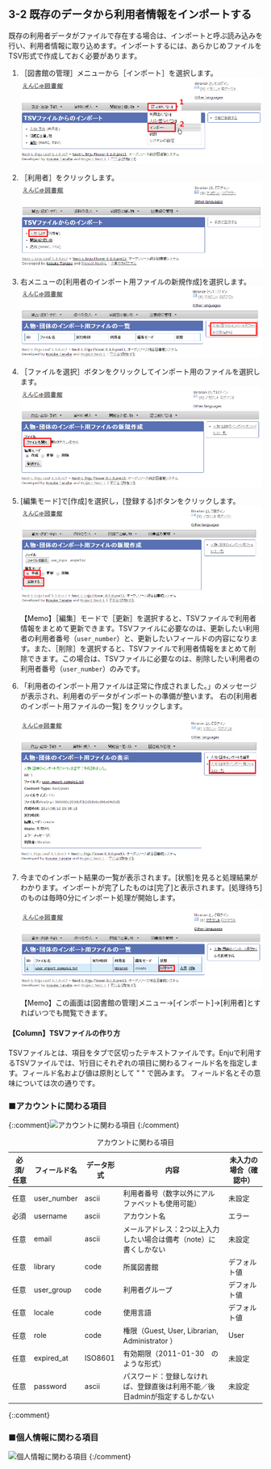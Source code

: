 3-2 既存のデータから利用者情報をインポートする
----------------------------------------------

既存の利用者データがファイルで存在する場合は、インポートと呼ぶ読み込みを行い、利用者情報に取り込めます。インポートするには、あらかじめファイルをTSV形式で作成しておく必要があります。

1. ［図書館の管理］メニューから［インポート］を選択します。  
   ![利用者の管理](assets/images/image_operation_import_user.png)
2. ［利用者］をクリックします。  
   ![利用者のTSVファイルからのインポート](assets/images/image_operation_037.png)
3.  右メニューの[利用者のインポート用ファイルの新規作成]を選択します。
   ![利用者のTSVファイルからのインポート（新規作成）](assets/images/image_operation_037_2.png)
3. ［ファイルを選択］ボタンをクリックしてインポート用のファイルを選択します。  
   ![人物・団体のインポート用ファイルを選択](assets/images/image_operation_039_1.png)
4. [編集モード]で[作成]を選択し，[登録する]ボタンをクリックします。
 ![人物・団体のインポート用ファイルを作成](assets/images/image_operation_039_2.png)

   <div class="alert alert-info">【Memo】［編集］モードで［更新］を選択すると、TSVファイルで利用者情報をまとめて更新できます。TSVファイルに必要なのは、更新したい利用者の利用者番号（<code>user_number</code>）と、更新したいフィールドの内容になります。また、［削除］を選択すると、TSVファイルで利用者情報をまとめて削除できます。この場合は、TSVファイルに必要なのは、削除したい利用者の利用者番号（<code>user_number</code>）のみです。
   </div>

4. 「利用者のインポート用ファイルは正常に作成されました。」のメッセージが表示され、利用者のデータがインポートの準備が整います。 右の[利用者のインポート用ファイルの一覧] をクリックします。

   ![利用者のインポート用ファイルの表示](assets/images/image_operation_040_2.png)
5. 今までのインポート結果の一覧が表示されます。[状態]を見ると処理結果がわかります。インポートが完了したものは[完了]と表示されます。[処理待ち]のものは毎時0分にインポート処理が開始します。

   ![利用者のインポート結果の一覧](assets/images/image_operation_040_3.png)

	<div class="alert alert-info">【Memo】この画面は[図書館の管理]メニュー→[インポート]→[利用者]とすればいつでも閲覧できます。
	</div>

<div class="alert alert-success" markdown="1">
<h4 class="alert-heading">【Column】TSVファイルの作り方</h4>
TSVファイルとは、項目をタブで区切ったテキストファイルです。Enjuで利用するTSVファイルでは、1行目にそれぞれの項目に関わるフィールド名を指定します。フィールド名および値は原則として " " で囲みます。
フィールド名とその意味については次の通りです。

### ■アカウントに関わる項目

{::comment}![アカウントに関わる項目](assets/images/image_operation_041.png)
{:/comment}

<table class="table table-bordered table-condensed table-striped">
<caption>アカウントに関わる項目</caption>
<thead>
<tr>
<th>必須/任意</th>
<th>フィールド名</th>
<th>データ形式</th>
<th>内容</th>
<th>未入力の場合（確認中）</th>
</tr>
</thead>
<tbody>
<tr>
<td>任意</td><td>user_number</td><td>ascii</td><td>利用者番号（数字以外にアルファベットも使用可能）</td>
<td>未設定</td>
</tr>
<tr>
<td>必須</td><td>username</td><td>ascii</td><td>アカウント名</td><td>エラー</td>
</tr>
<tr>
<td>任意</td><td>email</td><td>ascii</td><td>メールアドレス：2つ以上入力したい場合は備考（note）に書くしかない</td><td>未設定</td>
</tr>
<tr>
<td>任意</td><td>library</td><td>code</td><td>所属図書館</td>
<td>デフォルト値</td>
</tr>
<tr>
<td>任意</td><td>user_group</td><td>code</td><td>利用者グループ</td>
<td>デフォルト値</td>
</tr>
<tr>
<td>任意</td><td>locale</td><td>code</td><td>使用言語</td>
<td>デフォルト値</td>
</tr>
<tr>
<td>任意</td><td>role</td><td>code</td><td>権限（Guest, User, Librarian, Administrator ）</td>
<td>User</td>
</tr>
<tr>
<td>任意</td><td>expired_at</td><td>ISO8601</td><td>有効期限（2011-01-30　のような形式）</td>
<td>未設定</td>
</tr>
<tr>
<td>任意</td><td>password</td><td>ascii</td><td>パスワード：登録しなければ、登録直後は利用不能／後日adminが指定するしかない</td>
<td>未設定</td>
</tr>
</tbody>
</table>

{::comment}
### ■個人情報に関わる項目
![個人情報に関わる項目](assets/images/image_operation_042.png)
{:/comment}
</div>

